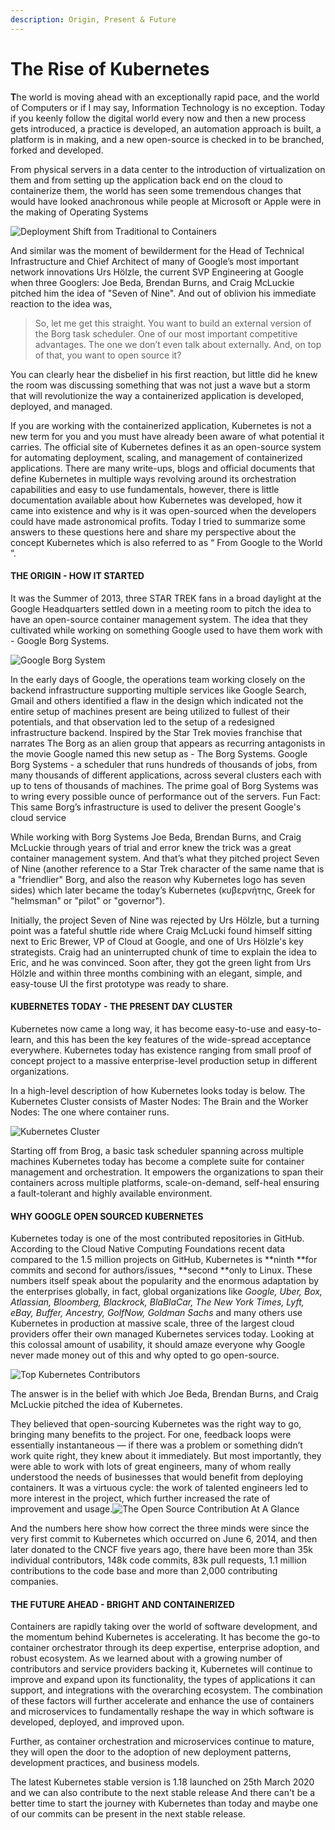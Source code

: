```yaml
---
description: Origin, Present & Future
---
```


# The Rise of Kubernetes

**T**he world is moving ahead with an exceptionally rapid pace, and the world of Computers or if I may say, Information Technology is no exception. Today if you keenly follow the digital world every now and then a new process gets introduced, a practice is developed, an automation approach is built, a platform is in making, and a new open-source is checked in to be branched, forked and developed.

From physical servers in a data center to the introduction of virtualization on them and from setting up the application back end on the cloud to containerize them, the world has seen some tremendous changes that would have looked anachronous while people at Microsoft or Apple were in the making of Operating Systems

![Deployment Shift from Traditional to Containers](https://media-exp1.licdn.com/dms/image/C4D12AQFed8fWp-FA2w/article-inline_image-shrink\_1000\_1488/0/1592152664431?e=1616025600\&v=beta\&t=\_HpPul44y56fkqCoYSdcH2CByfe80DXNAMzNv4dTh3k)

And similar was the moment of bewilderment for the Head of Technical Infrastructure and Chief Architect of many of Google’s most important network innovations Urs Hölzle, the current SVP Engineering at Google when three Googlers: Joe Beda, Brendan Burns, and Craig McLuckie pitched him the idea of "Seven of Nine". And out of oblivion his immediate reaction to the idea was,

> So, let me get this straight. You want to build an external version of the Borg task scheduler. One of our most important competitive advantages. The one we don’t even talk about externally. And, on top of that, you want to open source it?

You can clearly hear the disbelief in his first reaction, but little did he knew the room was discussing something that was not just a wave but a storm that will revolutionize the way a containerized application is developed, deployed, and managed.

If you are working with the containerized application, Kubernetes is not a new term for you and you must have already been aware of what potential it carries. The official site of Kubernetes defines it as an open-source system for automating deployment, scaling, and management of containerized applications. There are many write-ups, blogs and official documents that define Kubernetes in multiple ways revolving around its orchestration capabilities and easy to use fundamentals, however, there is little documentation available about how Kubernetes was developed, how it came into existence and why is it was open-sourced when the developers could have made astronomical profits. Today I tried to summarize some answers to these questions here and share my perspective about the concept Kubernetes which is also referred to as “ From Google to the World ”.

#### THE ORIGIN - HOW IT STARTED

It was the Summer of 2013, three STAR TREK fans in a broad daylight at the Google Headquarters settled down in a meeting room to pitch the idea to have an open-source container management system. The idea that they cultivated while working on something Google used to have them work with - Google Borg Systems.

![Google Borg System](https://media-exp1.licdn.com/dms/image/C4D12AQEqdjocWIQFug/article-inline_image-shrink\_1000\_1488/0/1592152799292?e=1616025600\&v=beta\&t=6iW0rxISJZh_i4iHbn96QgWi8gIy7wRC4XLIl7vQVGQ)

In the early days of Google, the operations team working closely on the backend infrastructure supporting multiple services like Google Search, Gmail and others identified a flaw in the design which indicated not the entire setup of machines present are being utilized to fullest of their potentials, and that observation led to the setup of a redesigned infrastructure backend. Inspired by the Star Trek movies franchise that narrates The Borg as an alien group that appears as recurring antagonists in the movie Google named this new setup as - The Borg Systems. Google Borg Systems - a scheduler that runs hundreds of thousands of jobs, from many thousands of different applications, across several clusters each with up to tens of thousands of machines. The prime goal of Borg Systems was to wring every possible ounce of performance out of the servers. Fun Fact: This same Borg’s infrastructure is used to deliver the present Google's cloud service

While working with Borg Systems Joe Beda, Brendan Burns, and Craig McLuckie through years of trial and error knew the trick was a great container management system. And that’s what they pitched project Seven of Nine (another reference to a Star Trek character of the same name that is a "friendlier" Borg, and also the reason why Kubernetes logo has seven sides) which later became the today’s Kubernetes (κυβερνήτης, Greek for "helmsman" or "pilot" or "governor").

Initially, the project Seven of Nine was rejected by Urs Hölzle, but a turning point was a fateful shuttle ride where Craig McLucki found himself sitting next to Eric Brewer, VP of Cloud at Google, and one of Urs Hölzle's key strategists. Craig had an uninterrupted chunk of time to explain the idea to Eric, and he was convinced. Soon after, they got the green light from Urs Hölzle and within three months combining with an elegant, simple, and easy-touse UI the first prototype was ready to share.

#### KUBERNETES TODAY - THE PRESENT DAY CLUSTER

Kubernetes now came a long way, it has become easy-to-use and easy-to-learn, and this has been the key features of the wide-spread acceptance everywhere. Kubernetes today has existence ranging from small proof of concept project to a massive enterprise-level production setup in different organizations.

In a high-level description of how Kubernetes looks today is below. The Kubernetes Cluster consists of Master Nodes: The Brain and the Worker Nodes: The one where container runs.

![Kubernetes Cluster](https://media-exp1.licdn.com/dms/image/C4D12AQFi28tbirOkaw/article-inline_image-shrink\_1000\_1488/0/1592153006240?e=1616025600\&v=beta\&t=54WgajBBr5tJI2-XomDxCtSyseybaZ0yCJHXAZLp5RI)

Starting off from Brog, a basic task scheduler spanning across multiple machines Kubernetes today has become a complete suite for container management and orchestration. It empowers the organizations to span their containers across multiple platforms, scale-on-demand, self-heal ensuring a fault-tolerant and highly available environment.

#### WHY GOOGLE OPEN SOURCED KUBERNETES

Kubernetes today is one of the most contributed repositories in GitHub. According to the Cloud Native Computing Foundations recent data compared to the 1.5 million projects on GitHub, Kubernetes is **ninth **for commits and second for authors/issues, **second **only to Linux. These numbers itself speak about the popularity and the enormous adaptation by the enterprises globally, in fact, global organizations like _Google, Uber, Box, Atlassian, Bloomberg, Blackrock, BlaBlaCar, The New York Times, Lyft, eBay, Buffer, Ancestry, GolfNow, Goldman Sachs_ and many others use Kubernetes in production at massive scale, three of the largest cloud providers offer their own managed Kubernetes services today. Looking at this colossal amount of usability, it should amaze everyone why Google never made money out of this and why opted to go open-source.

![Top Kubernetes Contributors](https://media-exp1.licdn.com/dms/image/C4D12AQGvmwnnruGh8w/article-inline_image-shrink\_1000\_1488/0/1592153074846?e=1616025600\&v=beta\&t=EqQVsEJFyiTFGQVwBetUiJF_nFhax8BOu6VnJMEzYyE)

The answer is in the belief with which Joe Beda, Brendan Burns, and Craig McLuckie pitched the idea of Kubernetes.

They believed that open-sourcing Kubernetes was the right way to go, bringing many benefits to the project. For one, feedback loops were essentially instantaneous — if there was a problem or something didn’t work quite right, they knew about it immediately. But most importantly, they were able to work with lots of great engineers, many of whom really understood the needs of businesses that would benefit from deploying containers. It was a virtuous cycle: the work of talented engineers led to more interest in the project, which further increased the rate of improvement and usage.![The Open Source Contribution At A Glance](https://media-exp1.licdn.com/dms/image/C4D12AQHrmviAekbUWA/article-inline_image-shrink\_1000\_1488/0/1592153120892?e=1616025600\&v=beta\&t=fH3Q-tHJZkxUYLgX897BqNNJIJo7-EN8jCFZ0auWQy0)

And the numbers here show how correct the three minds were since the very first commit to Kubernetes which occurred on June 6, 2014, and then later donated to the CNCF five years ago, there have been more than 35k individual contributors, 148k code commits, 83k pull requests, 1.1 million contributions to the code base and more than 2,000 contributing companies.

#### THE FUTURE AHEAD - BRIGHT AND CONTAINERIZED

Containers are rapidly taking over the world of software development, and the momentum behind Kubernetes is accelerating. It has become the go-to container orchestrator through its deep expertise, enterprise adoption, and robust ecosystem. As we learned about with a growing number of contributors and service providers backing it, Kubernetes will continue to improve and expand upon its functionality, the types of applications it can support, and integrations with the overarching ecosystem. The combination of these factors will further accelerate and enhance the use of containers and microservices to fundamentally reshape the way in which software is developed, deployed, and improved upon.

Further, as container orchestration and microservices continue to mature, they will open the door to the adoption of new deployment patterns, development practices, and business models.

The latest Kubernetes stable version is 1.18 launched on 25th March 2020 and we can also contribute to the next stable release And there can't be a better time to start the journey with Kubernetes than today and maybe one of our commits can be present in the next stable release.
